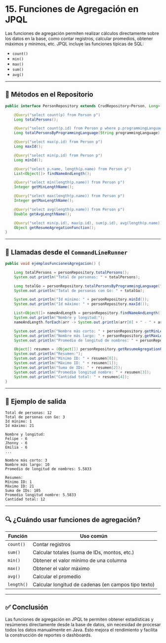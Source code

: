 # 15. Funciones de Agregación en JPQL

Las funciones de agregación permiten realizar cálculos directamente sobre los datos en la base, como contar registros, calcular promedios, obtener máximos y mínimos, etc. JPQL incluye las funciones típicas de SQL:

- `count()`
- `min()`
- `max()`
- `sum()`
- `avg()`

---

## 🧩 Métodos en el Repositorio

```java
public interface PersonRepository extends CrudRepository<Person, Long> {

    @Query("select count(p) from Person p")
    Long totalPersons();

    @Query("select count(p.id) from Person p where p.programmingLanguage = ?1")
    Long totalPersonsByProgrammingLanguage(String programmingLanguage);

    @Query("select max(p.id) from Person p")
    Long maxId();

    @Query("select min(p.id) from Person p")
    Long minId();

    @Query("select p.name, length(p.name) from Person p")
    List<Object[]> findNameAndLength();

    @Query("select min(length(p.name)) from Person p")
    Integer getMinLengthName();

    @Query("select max(length(p.name)) from Person p")
    Integer getMaxLengthName();

    @Query("select avg(length(p.name)) from Person p")
    Double getAvgLengthName();

    @Query("select min(p.id), max(p.id), sum(p.id), avg(length(p.name)), count(p.id) from Person p")
    Object getResumeAgregationFunction();
}
```

---

## 🚀 Llamadas desde el `CommandLineRunner`

```java
public void ejemplosFuncionesAgregacion() {

    Long totalPersons = personRepository.totalPersons();
    System.out.println("Total de personas: " + totalPersons);

    Long totalGo = personRepository.totalPersonsByProgrammingLanguage("Go");
    System.out.println("Total de personas con Go: " + totalGo);

    System.out.println("Id mínimo: " + personRepository.minId());
    System.out.println("Id máximo: " + personRepository.maxId());

    List<Object[]> nameAndLength = personRepository.findNameAndLength();
    System.out.println("Nombre y longitud:");
    nameAndLength.forEach(arr -> System.out.println(arr[0] + " - " + arr[1]));

    System.out.println("Nombre más corto: " + personRepository.getMinLengthName());
    System.out.println("Nombre más largo: " + personRepository.getMaxLengthName());
    System.out.println("Promedio de longitud de nombres: " + personRepository.getAvgLengthName());

    Object[] resumen = (Object[]) personRepository.getResumeAgregationFunction();
    System.out.println("Resumen:");
    System.out.println("Mínimo ID: " + resumen[0]);
    System.out.println("Máximo ID: " + resumen[1]);
    System.out.println("Suma de IDs: " + resumen[2]);
    System.out.println("Promedio longitud nombre: " + resumen[3]);
    System.out.println("Cantidad total: " + resumen[4]);
}
```

---

## 🧾 Ejemplo de salida

```text
Total de personas: 12
Total de personas con Go: 3
Id mínimo: 1
Id máximo: 21

Nombre y longitud:
Felipe - 6
Jhonny - 6
Emilia - 6
...

Nombre más corto: 3
Nombre más largo: 10
Promedio de longitud de nombres: 5.5833

Resumen:
Mínimo ID: 1
Máximo ID: 21
Suma de IDs: 105
Promedio longitud nombre: 5.5833
Cantidad total: 12
```

---

## 🔍 ¿Cuándo usar funciones de agregación?

| Función    | Uso común                                           |
| ---------- | --------------------------------------------------- |
| `count()`  | Contar registros                                    |
| `sum()`    | Calcular totales (suma de IDs, montos, etc.)        |
| `min()`    | Obtener el valor mínimo de una columna              |
| `max()`    | Obtener el valor máximo                             |
| `avg()`    | Calcular el promedio                                |
| `length()` | Calcular longitud de cadenas (en campos tipo texto) |

---

## ✅ Conclusión

Las funciones de agregación en JPQL te permiten obtener estadísticas y resúmenes directamente desde la base de datos, sin necesidad de procesar todos los datos manualmente en Java. Esto mejora el rendimiento y facilita la construcción de reportes o dashboards.
